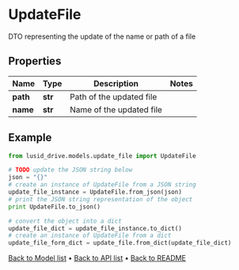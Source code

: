 # UpdateFile

DTO representing the update of the name or path of a file

## Properties
Name | Type | Description | Notes
------------ | ------------- | ------------- | -------------
**path** | **str** | Path of the updated file | 
**name** | **str** | Name of the updated file | 

## Example

```python
from lusid_drive.models.update_file import UpdateFile

# TODO update the JSON string below
json = "{}"
# create an instance of UpdateFile from a JSON string
update_file_instance = UpdateFile.from_json(json)
# print the JSON string representation of the object
print UpdateFile.to_json()

# convert the object into a dict
update_file_dict = update_file_instance.to_dict()
# create an instance of UpdateFile from a dict
update_file_form_dict = update_file.from_dict(update_file_dict)
```
[Back to Model list](../README.md#documentation-for-models) &#8226; [Back to API list](../README.md#documentation-for-api-endpoints) &#8226; [Back to README](../README.md)


